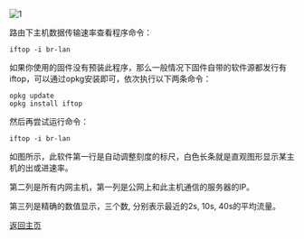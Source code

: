 ![1](https://user-images.githubusercontent.com/73426989/150641844-182e6054-b757-457a-b6a8-73a40151519b.jpg)           

路由下主机数据传输速率查看程序命令： 

```
iftop -i br-lan
```

如果你使用的固件没有预装此程序，那么一般情况下固件自带的软件源都发行有iftop，可以通过opkg安装即可，依次执行以下两条命令：               

```
opkg update
opkg install iftop
```

然后再尝试运行命令：     

```
iftop -i br-lan
```

如图所示，此软件第一行是自动调整刻度的标尺，白色长条就是直观图形显示某主机的出或进速率。          

第二列是所有内网主机，第一列是公网上和此主机通信的服务器的IP。               

第三列是精确的数值显示，三个数, 分别表示最近的2s, 10s, 40s的平均流量。             


[返回主页](https://boduoyejieyi666.github.io/whonolikeboduoyejieyi/)           



